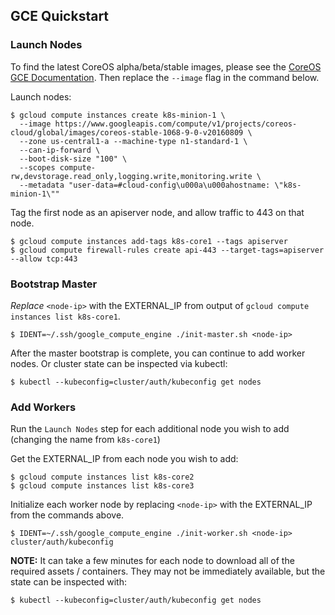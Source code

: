 ## GCE Quickstart

### Launch Nodes

To find the latest CoreOS alpha/beta/stable images, please see the [CoreOS GCE Documentation](https://coreos.com/os/docs/latest/booting-on-google-compute-engine.html). Then replace the `--image` flag in the command below.

Launch nodes:

```
$ gcloud compute instances create k8s-minion-1 \
  --image https://www.googleapis.com/compute/v1/projects/coreos-cloud/global/images/coreos-stable-1068-9-0-v20160809 \
  --zone us-central1-a --machine-type n1-standard-1 \
  --can-ip-forward \
  --boot-disk-size "100" \
  --scopes compute-rw,devstorage.read_only,logging.write,monitoring.write \
  --metadata "user-data=#cloud-config\u000a\u000ahostname: \"k8s-minion-1\""
```

Tag the first node as an apiserver node, and allow traffic to 443 on that node.

```
$ gcloud compute instances add-tags k8s-core1 --tags apiserver
$ gcloud compute firewall-rules create api-443 --target-tags=apiserver --allow tcp:443
```

### Bootstrap Master

*Replace* `<node-ip>` with the EXTERNAL_IP from output of `gcloud compute instances list k8s-core1`.

```
$ IDENT=~/.ssh/google_compute_engine ./init-master.sh <node-ip>
```

After the master bootstrap is complete, you can continue to add worker nodes. Or cluster state can be inspected via kubectl:

```
$ kubectl --kubeconfig=cluster/auth/kubeconfig get nodes
```

### Add Workers

Run the `Launch Nodes` step for each additional node you wish to add (changing the name from `k8s-core1`)

Get the EXTERNAL_IP from each node you wish to add:

```
$ gcloud compute instances list k8s-core2
$ gcloud compute instances list k8s-core3
```

Initialize each worker node by replacing `<node-ip>` with the EXTERNAL_IP from the commands above.

```
$ IDENT=~/.ssh/google_compute_engine ./init-worker.sh <node-ip> cluster/auth/kubeconfig
```

**NOTE:** It can take a few minutes for each node to download all of the required assets / containers.
 They may not be immediately available, but the state can be inspected with:

```
$ kubectl --kubeconfig=cluster/auth/kubeconfig get nodes
```
